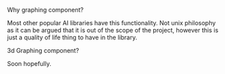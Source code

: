 Why graphing component?

Most other popular AI libraries have this functionality. Not unix philosophy as
it can be argued that it is out of the scope of the project, however this is
just a quality of life thing to have in the library.

3d Graphing component?

Soon hopefully.
